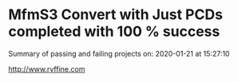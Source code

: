 # MfmS3 Convert with Just PCDs completed with 100 % success

Summary of passing and failing projects on: 2020-01-21 at 15:27:10

http://www.ryffine.com
